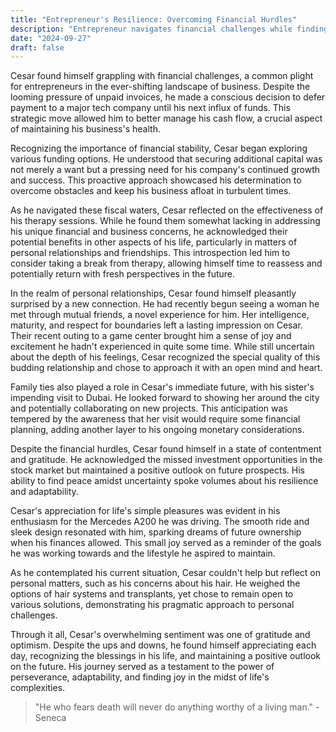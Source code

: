 ```yaml
---
title: "Entrepreneur's Resilience: Overcoming Financial Hurdles"
description: "Entrepreneur navigates financial challenges while finding personal growth and contentment."
date: "2024-09-27"
draft: false
---
```


Cesar found himself grappling with financial challenges, a common plight for entrepreneurs in the ever-shifting landscape of business. Despite the looming pressure of unpaid invoices, he made a conscious decision to defer payment to a major tech company until his next influx of funds. This strategic move allowed him to better manage his cash flow, a crucial aspect of maintaining his business's health.

Recognizing the importance of financial stability, Cesar began exploring various funding options. He understood that securing additional capital was not merely a want but a pressing need for his company's continued growth and success. This proactive approach showcased his determination to overcome obstacles and keep his business afloat in turbulent times.

As he navigated these fiscal waters, Cesar reflected on the effectiveness of his therapy sessions. While he found them somewhat lacking in addressing his unique financial and business concerns, he acknowledged their potential benefits in other aspects of his life, particularly in matters of personal relationships and friendships. This introspection led him to consider taking a break from therapy, allowing himself time to reassess and potentially return with fresh perspectives in the future.

In the realm of personal relationships, Cesar found himself pleasantly surprised by a new connection. He had recently begun seeing a woman he met through mutual friends, a novel experience for him. Her intelligence, maturity, and respect for boundaries left a lasting impression on Cesar. Their recent outing to a game center brought him a sense of joy and excitement he hadn't experienced in quite some time. While still uncertain about the depth of his feelings, Cesar recognized the special quality of this budding relationship and chose to approach it with an open mind and heart.

Family ties also played a role in Cesar's immediate future, with his sister's impending visit to Dubai. He looked forward to showing her around the city and potentially collaborating on new projects. This anticipation was tempered by the awareness that her visit would require some financial planning, adding another layer to his ongoing monetary considerations.

Despite the financial hurdles, Cesar found himself in a state of contentment and gratitude. He acknowledged the missed investment opportunities in the stock market but maintained a positive outlook on future prospects. His ability to find peace amidst uncertainty spoke volumes about his resilience and adaptability.

Cesar's appreciation for life's simple pleasures was evident in his enthusiasm for the Mercedes A200 he was driving. The smooth ride and sleek design resonated with him, sparking dreams of future ownership when his finances allowed. This small joy served as a reminder of the goals he was working towards and the lifestyle he aspired to maintain.

As he contemplated his current situation, Cesar couldn't help but reflect on personal matters, such as his concerns about his hair. He weighed the options of hair systems and transplants, yet chose to remain open to various solutions, demonstrating his pragmatic approach to personal challenges.

Through it all, Cesar's overwhelming sentiment was one of gratitude and optimism. Despite the ups and downs, he found himself appreciating each day, recognizing the blessings in his life, and maintaining a positive outlook on the future. His journey served as a testament to the power of perseverance, adaptability, and finding joy in the midst of life's complexities.

> "He who fears death will never do anything worthy of a living man." - Seneca
